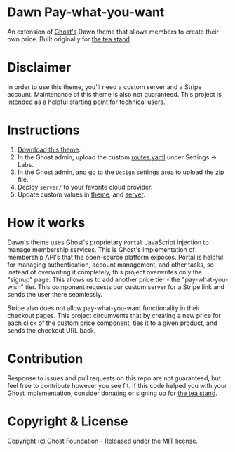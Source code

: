# Dawn Pay-what-you-want

An extension of [Ghost's](https://github.com/TryGhost/Ghost) Dawn theme that allows members to create their own price.  Built originally for [the tea stand](https://www.theteastand.org/)

# Disclaimer
In order to use this theme, you'll need a custom server and a Stripe account.  Maintenance of this theme is also not guaranteed.  This project is intended as a helpful starting point for technical users.


# Instructions

1. [Download this theme](https://github.com/akvashi24/dawn-pay-what-you-want/archive/main.zip).
2. In the Ghost admin, upload the custom [routes.yaml](https://github.com/akvashi24/dawn-pay-what-you-want/blob/main/routes.yaml) under Settings → Labs.
3. In the Ghost admin, and go to the `Design` settings area to upload the zip file.
4. Deploy `server/` to your favorite cloud provider.
5. Update custom values in [theme](https://github.com/akvashi24/dawn-pay-what-you-want/blob/main/signup.hbs#L156-L160), and [server](https://github.com/akvashi24/dawn-pay-what-you-want/blob/main/server/api/utils/get-stripe.js#L3-L6).

# How it works

Dawn's theme uses Ghost's proprietary `Portal` JavaScript injection to manage membership services.  This is Ghost's implementation of membership API's that the open-source platform exposes.  Portal is helpful for managing authentication, account management, and other tasks, so instead of overwriting it completely, this project overwrites only the "signup" page.  This allows us to add another price tier - the "pay-what-you-wish" tier.  This component requests our custom server for a Stripe link and sends the user there seamlessly.

Stripe also does not allow pay-what-you-want functionality in their checkout pages.  This project circumvents that by creating a new price for each click of the custom price component, ties it to a given product, and sends the checkout URL back.   

# Contribution

Response to issues and pull requests on this repo are not guaranteed, but feel free to contribute however you see fit.  If this code helped you with your Ghost implementation, consider donating or signing up for [the tea stand](https://www.theteastand.org/).

# Copyright & License

Copyright (c) Ghost Foundation - Released under the [MIT license](LICENSE).
